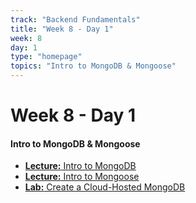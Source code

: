 ```yaml
---
track: "Backend Fundamentals"
title: "Week 8 - Day 1"
week: 8
day: 1
type: "homepage"
topics: "Intro to MongoDB & Mongoose"
---
```


# Week 8 - Day 1

#### Intro to MongoDB & Mongoose

- [**Lecture:** Intro to MongoDB](/backend-fundamentals/week-8/day-1/lecture-materials/intro-to-mongodb/)
- [**Lecture:** Intro to Mongoose](/backend-fundamentals/week-8/day-1/lecture-materials/intro-to-mongoose)
- [**Lab:** Create a Cloud-Hosted MongoDB](/backend-fundamentals/week-8/day-1/lecture-materials/create-an-atlas-hosted-mongodb/)